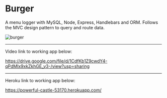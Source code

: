 # Burger
A menu logger with MySQL, Node, Express, Handlebars and ORM.  Follows the MVC design pattern to query and route data.

![burger](https://user-images.githubusercontent.com/48167135/68249492-ca604580-ffd3-11e9-9f6d-6597243dbf7d.png)

_________________________________________________________________________________________________________________________________________
Video link to working app below:

https://drive.google.com/file/d/1CdfKb1Z9cwdY4-qPdMIx9xkZkhGE_v3-/view?usp=sharing

_________________________________________________________________________________________________________________________________________
Heroku link to working app below:

https://powerful-castle-53170.herokuapp.com/


